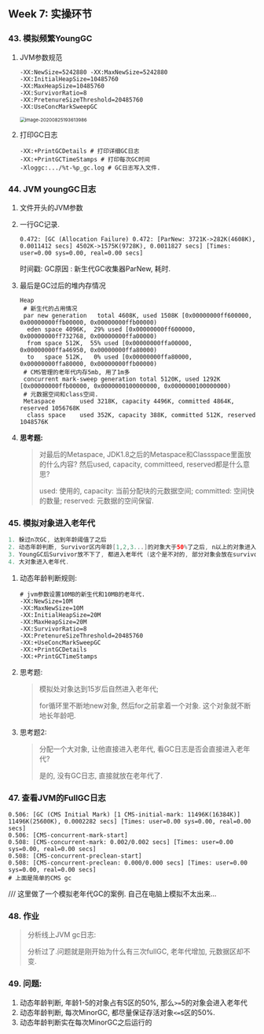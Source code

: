 ## Week 7: 实操环节

### 43. 模拟频繁YoungGC

1. JVM参数规范

   ```shell
   -XX:NewSize=5242880 -XX:MaxNewSize=5242880
   -XX:InitialHeapSize=10485760
   -XX:MaxHeapSize=10485760
   -XX:SurvivorRatio=8
   -XX:PretenureSizeThreshold=20485760
   -XX:UseConcMarkSweepGC
   ```

   <img src="week7.assets/image-20200825193613986.png" alt="image-20200825193613986" style="zoom:67%;" />

2. 打印GC日志

   ```shell
   -XX:+PrintGCDetails # 打印详细GC日志
   -XX:+PrintGCTimeStamps # 打印每次GC时间
   -Xloggc:.../%t-%p_gc.log # GC日志写入文件.
   ```



### 44. JVM youngGC日志

1. 文件开头的JVM参数

2. 一行GC记录.

   ```log
   0.472: [GC (Allocation Failure) 0.472: [ParNew: 3721K->282K(4608K), 0.0011412 secs] 4502K->1575K(9728K), 0.0011827 secs] [Times: user=0.00 sys=0.00, real=0.00 secs] 
   ```

   时间戳: GC原因 : 新生代GC收集器ParNew, 耗时. 

   

   

3. 最后是GC过后的堆内存情况

   ```shell
   Heap
    # 新生代的占用情况
    par new generation   total 4608K, used 1508K [0x00000000ff600000, 0x00000000ffb00000, 0x00000000ffb00000)
     eden space 4096K,  29% used [0x00000000ff600000, 0x00000000ff732768, 0x00000000ffa00000)
     from space 512K,  55% used [0x00000000ffa00000, 0x00000000ffa46950, 0x00000000ffa80000)
     to   space 512K,   0% used [0x00000000ffa80000, 0x00000000ffa80000, 0x00000000ffb00000)
    # CMS管理的老年代内存5mb, 用了1m多
    concurrent mark-sweep generation total 5120K, used 1292K [0x00000000ffb00000, 0x0000000100000000, 0x0000000100000000)
    # 元数据空间和class空间.
    Metaspace       used 3218K, capacity 4496K, committed 4864K, reserved 1056768K
     class space    used 352K, capacity 388K, committed 512K, reserved 1048576K
   ```

4. **思考题:** 

   > 对最后的Metaspace, JDK1.8之后的Metaspace和Classspace里面放的什么内容? 然后used, capacity, committeed, reserved都是什么意思?
   >
   > used: 使用的, capacity: 当前分配块的元数据空间; committed: 空间快的数量; reserved: 元数据的空间保留.



### 45. 模拟对象进入老年代

```java
1. 躲过n次GC, 达到年龄阈值了之后
2. 动态年龄判断, Survivor区内年龄[1,2,3...]的对象大于50%了之后, n以上的对象进入老年代.
3. YoungGC后Survivor放不下了, 都进入老年代 (这个是不对的, 部分对象会放在survivor区里的)
4. 大对象进入老年代.
```

1. 动态年龄判断规则: 

   ```shell
   # jvm参数设置10MB的新生代和10MB的老年代.
   -XX:NewSize=10M
   -XX:MaxNewSize=10M
   -XX:InitialHeapSize=20M
   -XX:MaxHeapSize=20M
   -XX:SurvivorRatio=8
   -XX:PretenureSizeThreshold=20485760
   -XX:+UseConcMarkSweepGC
   -XX:+PrintGCDetails
   -XX:+PrintGCTimeStamps
   ```

2. 思考题: 

   > 模拟处对象达到15岁后自然进入老年代;
   >
   > for循环里不断地new对象, 然后for之前拿着一个对象. 这个对象就不断地长年龄吧.

3. 思考题2:

   > 分配一个大对象, 让他直接进入老年代, 看GC日志是否会直接进入老年代?
   >
   > 是的, 没有GC日志, 直接就放在老年代了.



### 47. 查看JVM的FullGC日志

```shell
0.506: [GC (CMS Initial Mark) [1 CMS-initial-mark: 11496K(16384K)] 11496K(25600K), 0.0002282 secs] [Times: user=0.00 sys=0.00, real=0.00 secs] 
0.506: [CMS-concurrent-mark-start]
0.508: [CMS-concurrent-mark: 0.002/0.002 secs] [Times: user=0.00 sys=0.00, real=0.00 secs] 
0.508: [CMS-concurrent-preclean-start]
0.508: [CMS-concurrent-preclean: 0.000/0.000 secs] [Times: user=0.00 sys=0.00, real=0.00 secs] 
# 上面是简单的CMS gc
```

/// 这里做了一个模拟老年代GC的案例. 自己在电脑上模拟不太出来...



### 48. 作业

> 分析线上JVM gc日志:
>
> 分析过了.问题就是刚开始为什么有三次fullGC, 老年代增加, 元数据区却不变.
>
> 



### 49. 问题:

1. 动态年龄判断, 年龄1-5的对象占有S区的50%, 那么`>=`5的对象会进入老年代
2. 动态年龄判断, 每次MinorGC, 都尽量保证存活对象`<=`s区的50%.
3. 动态年龄判断实在每次MinorGC之后运行的





